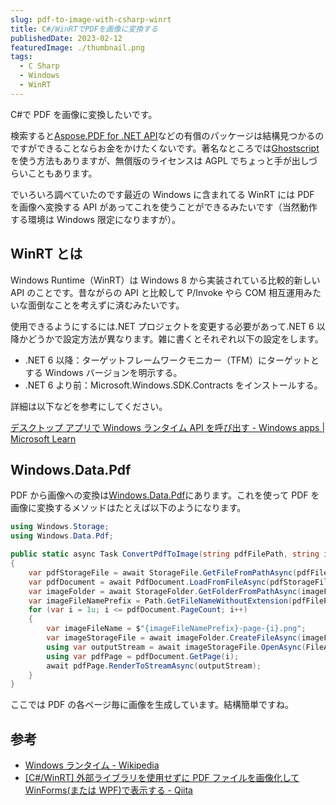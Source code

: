 ```yaml
---
slug: pdf-to-image-with-csharp-winrt
title: C#/WinRTでPDFを画像に変換する
publishedDate: 2023-02-12
featuredImage: ./thumbnail.png
tags:
  - C Sharp
  - Windows
  - WinRT
---
```


C#で PDF を画像に変換したいです。

検索すると[Aspose.PDF for .NET API](https://products.aspose.com/pdf/net/)などの有償のパッケージは結構見つかるのですができることならお金をかけたくないです。著名なところでは[Ghostscript](https://www.ghostscript.com/)を使う方法もありますが、無償版のライセンスは AGPL でちょっと手が出しづらいこともあります。

でいろいろ調べていたのです最近の Windows に含まれてる WinRT には PDF を画像へ変換する API があってこれを使うことができるみたいです（当然動作する環境は Windows 限定になりますが）。

## WinRT とは

Windows Runtime（WinRT）は Windows 8 から実装されている比較的新しい API のことです。昔ながらの API と比較して P/Invoke やら COM 相互運用みたいな面倒なことを考えずに済むみたいです。

使用できるようにするには.NET プロジェクトを変更する必要があって.NET 6 以降かどうかで設定方法が異なります。雑に書くとそれぞれ以下の設定をします。

- .NET 6 以降：ターゲットフレームワークモニカー（TFM）にターゲットとする Windows バージョンを明示する。
- .NET 6 より前：Microsoft.Windows.SDK.Contracts をインストールする。

詳細は以下などを参考にしてください。

[デスクトップ アプリで Windows ランタイム API を呼び出す - Windows apps | Microsoft Learn](https://learn.microsoft.com/ja-jp/windows/apps/desktop/modernize/desktop-to-uwp-enhance)

## Windows.Data.Pdf

PDF から画像への変換は[Windows.Data.Pdf](https://learn.microsoft.com/ja-jp/uwp/api/windows.data.pdf)にあります。これを使って PDF を画像に変換するメソッドはたとえば以下のようになります。

```cs
using Windows.Storage;
using Windows.Data.Pdf;

public static async Task ConvertPdfToImage(string pdfFilePath, string imageFolderPath)
{
    var pdfStorageFile = await StorageFile.GetFileFromPathAsync(pdfFilePath);
    var pdfDocument = await PdfDocument.LoadFromFileAsync(pdfStorageFile);
    var imageFolder = await StorageFolder.GetFolderFromPathAsync(imageFolderPath);
    var imageFileNamePrefix = Path.GetFileNameWithoutExtension(pdfFilePath);
    for (var i = 1u; i <= pdfDocument.PageCount; i++)
    {
        var imageFileName = $"{imageFileNamePrefix}-page-{i}.png";
        var imageStorageFile = await imageFolder.CreateFileAsync(imageFileName, CreationCollisionOption.ReplaceExisting);
        using var outputStream = await imageStorageFile.OpenAsync(FileAccessMode.ReadWrite);
        using var pdfPage = pdfDocument.GetPage(i);
        await pdfPage.RenderToStreamAsync(outputStream);
    }
}
```

ここでは PDF の各ページ毎に画像を生成しています。結構簡単ですね。

## 参考

- [Windows ランタイム - Wikipedia](https://ja.wikipedia.org/wiki/Windows%E3%83%A9%E3%83%B3%E3%82%BF%E3%82%A4%E3%83%A0)
- [[C#/WinRT] 外部ライブラリを使用せずに PDF ファイルを画像化して WinForms(または WPF)で表示する - Qiita](https://qiita.com/kenichiuda/items/6617c25da6580eef85d1)
